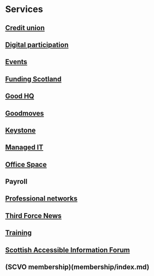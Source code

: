 # Services

## [Credit union](credit-union.md)

## [Digital participation](http://digital.scvo.org.uk/)

## [Events](events.md)

## [Funding Scotland](www.fundingscotland.com)

## [Good HQ](www.goodhq.org)

## [Goodmoves](www.goodmoves.org.uk)

## [Keystone](keystone.md)

## [Managed IT](managed-it.md)

## [Office Space](office-space/index.md) 

## Payroll

## [Professional networks](professional-networks.md)

## [Third Force News](www.thirdforcenews.org.uk)

## [Training](training.md)

## [Scottish Accessible Information Forum](http://www.saifscotland.org.uk/) 

## (SCVO membership)(membership/index.md)







